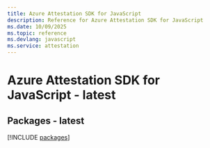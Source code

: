 ```yaml
---
title: Azure Attestation SDK for JavaScript
description: Reference for Azure Attestation SDK for JavaScript
ms.date: 10/09/2025
ms.topic: reference
ms.devlang: javascript
ms.service: attestation
---
```

# Azure Attestation SDK for JavaScript - latest
## Packages - latest
[!INCLUDE [packages](attestation-index.md)]